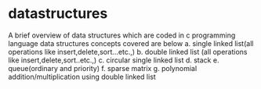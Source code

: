 # datastructures

A brief overview of data structures which are coded in c programming language data structures concepts covered are below a. single linked list(all operations like insert,delete,sort...etc.,) b. double linked list (all operations like insert,delete,sort..etc.,) c. circular single linked list d. stack e. queue(ordinary and priority) f. sparse matrix g. polynomial addition/multiplication using double linked list
